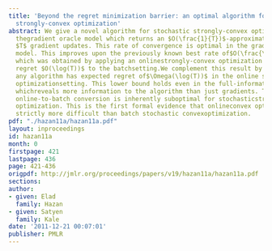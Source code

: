 ```yaml
---
title: 'Beyond the regret minimization barrier: an optimal algorithm for stochastic
  strongly-convex optimization'
abstract: We give a novel algorithm for stochastic strongly-convex optimization in
  thegradient oracle model which returns an $O(\frac{1}{T})$-approximate solutionafter
  $T$ gradient updates. This rate of convergence is optimal in the gradientoracle
  model. This improves upon the previously known best rate of$O(\frac{\log(T)}{T})$,
  which was obtained by applying an onlinestrongly-convex optimization algorithm with
  regret $O(\log(T))$ to the batchsetting.We complement this result by proving that
  any algorithm has expected regret of$\Omega(\log(T))$ in the online stochastic strongly-convex
  optimizationsetting. This lower bound holds even in the full-information setting
  whichreveals more information to the algorithm than just gradients. This shows thatany
  online-to-batch conversion is inherently suboptimal for stochasticstrongly-convex
  optimization. This is the first formal evidence that onlineconvex optimization is
  strictly more difficult than batch stochastic convexoptimization.
pdf: "./hazan11a/hazan11a.pdf"
layout: inproceedings
id: hazan11a
month: 0
firstpage: 421
lastpage: 436
page: 421-436
origpdf: http://jmlr.org/proceedings/papers/v19/hazan11a/hazan11a.pdf
sections: 
author:
- given: Elad
  family: Hazan
- given: Satyen
  family: Kale
date: '2011-12-21 00:07:01'
publisher: PMLR
---
```

